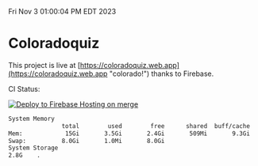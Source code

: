Fri Nov  3 01:00:04 PM EDT 2023

# Coloradoquiz


This project is live at [https://coloradoquiz.web.app](https://coloradoquiz.web.app "colorado!") thanks to Firebase.

CI Status: 

[![Deploy to Firebase Hosting on merge](https://github.com/teamkushal/coloradoquiz/actions/workflows/firebase-hosting-merge.yml/badge.svg)](https://github.com/teamkushal/coloradoquiz/actions/workflows/firebase-hosting-merge.yml)

```bash
System Memory
               total        used        free      shared  buff/cache   available
Mem:            15Gi       3.5Gi       2.4Gi       509Mi       9.3Gi        10Gi
Swap:          8.0Gi       1.0Mi       8.0Gi
System Storage
2.8G	.
```

